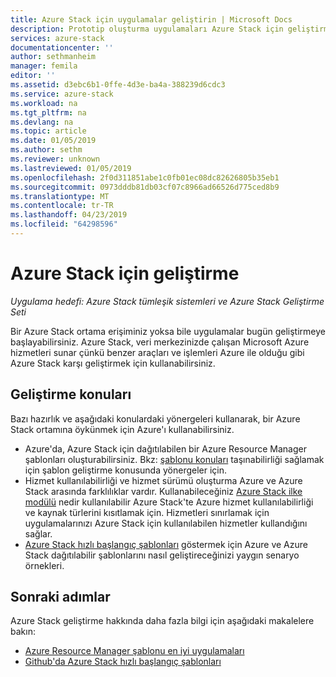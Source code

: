 ```yaml
---
title: Azure Stack için uygulamalar geliştirin | Microsoft Docs
description: Prototip oluşturma uygulamaları Azure Stack için geliştirme konuları
services: azure-stack
documentationcenter: ''
author: sethmanheim
manager: femila
editor: ''
ms.assetid: d3ebc6b1-0ffe-4d3e-ba4a-388239d6cdc3
ms.service: azure-stack
ms.workload: na
ms.tgt_pltfrm: na
ms.devlang: na
ms.topic: article
ms.date: 01/05/2019
ms.author: sethm
ms.reviewer: unknown
ms.lastreviewed: 01/05/2019
ms.openlocfilehash: 2f0d311851abe1c0fb01ec08dc82626805b35eb1
ms.sourcegitcommit: 0973dddb81db03cf07c8966ad66526d775ced8b9
ms.translationtype: MT
ms.contentlocale: tr-TR
ms.lasthandoff: 04/23/2019
ms.locfileid: "64298596"
---
```

# <a name="develop-for-azure-stack"></a>Azure Stack için geliştirme

*Uygulama hedefi: Azure Stack tümleşik sistemleri ve Azure Stack Geliştirme Seti*

Bir Azure Stack ortama erişiminiz yoksa bile uygulamalar bugün geliştirmeye başlayabilirsiniz. Azure Stack, veri merkezinizde çalışan Microsoft Azure hizmetleri sunar çünkü benzer araçları ve işlemleri Azure ile olduğu gibi Azure Stack karşı geliştirmek için kullanabilirsiniz.

## <a name="development-considerations"></a>Geliştirme konuları

Bazı hazırlık ve aşağıdaki konulardaki yönergeleri kullanarak, bir Azure Stack ortamına öykünmek için Azure'ı kullanabilirsiniz.

* Azure'da, Azure Stack için dağıtılabilen bir Azure Resource Manager şablonları oluşturabilirsiniz. Bkz: [şablonu konuları](azure-stack-develop-templates.md) taşınabilirliği sağlamak için şablon geliştirme konusunda yönergeler için.
* Hizmet kullanılabilirliği ve hizmet sürümü oluşturma Azure ve Azure Stack arasında farklılıklar vardır. Kullanabileceğiniz [Azure Stack ilke modülü](azure-stack-policy-module.md) nedir kullanılabilir Azure Stack'te Azure hizmet kullanılabilirliği ve kaynak türlerini kısıtlamak için. Hizmetleri sınırlamak için uygulamalarınızı Azure Stack için kullanılabilen hizmetler kullandığını sağlar.
* [Azure Stack hızlı başlangıç şablonları](https://github.com/Azure/AzureStack-QuickStart-Templates) göstermek için Azure ve Azure Stack dağıtılabilir şablonlarını nasıl geliştireceğinizi yaygın senaryo örnekleri.

## <a name="next-steps"></a>Sonraki adımlar

Azure Stack geliştirme hakkında daha fazla bilgi için aşağıdaki makalelere bakın:

* [Azure Resource Manager şablonu en iyi uygulamaları](azure-stack-develop-templates.md)
* [Github'da Azure Stack hızlı başlangıç şablonları](https://github.com/Azure/AzureStack-QuickStart-Templates)